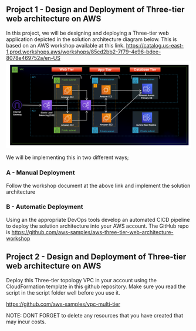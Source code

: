 
## Project 1 - Design and Deployment of Three-tier web architecture on AWS

In this project, we will be designing and deploying a Three-tier web application depicted in the solution architecture diagram below. This is based on an AWS workshop available at this link.
https://catalog.us-east-1.prod.workshops.aws/workshops/85cd2bb2-7f79-4e96-bdee-8078e469752a/en-US
![](/project1/assets/3tierarch.PNG)

We will be implementing this in two different ways;

### A - Manual Deployment

Follow the workshop document at the above link and implement the solution architecture

### B - Automatic Deployment

Using an the appropriate DevOps tools develop an automated CICD pipeline to deploy the solution architecture into your AWS account. The GitHub repo is https://github.com/aws-samples/aws-three-tier-web-architecture-workshop


## Project 2 - Design and Deployment of Three-tier web architecture on AWS

Deploy this Three-tier topology VPC in your account using the CloudFormation template in this github repository. Make sure you read the script in the script folder well before you use it. 

https://github.com/aws-samples/vpc-multi-tier


NOTE:  DONT FORGET to delete any resources that you have created that may incur costs.


